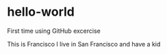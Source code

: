 # hello-world
First time using GitHub excercise

This is Francisco
I live in San Francisco and have a kid
